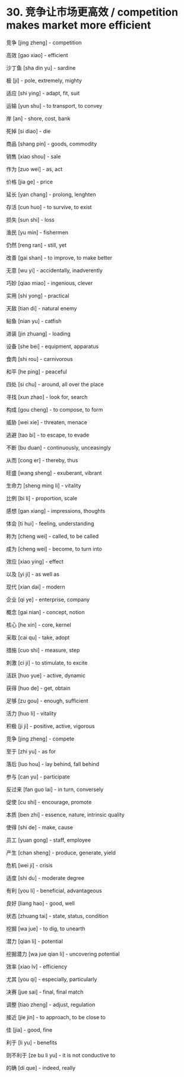 # 30. 竞争让市场更高效 / competition makes market more efficient

竞争 [jing zheng] - competition

高效 [gao xiao] - efficient

沙丁鱼 [sha din yu] - sardine

极 [ji] - pole, extremely, mighty

适应 [shi ying] - adapt, fit, suit

运输 [yun shu] - to transport, to convey

岸 [an] - shore, cost, bank

死掉 [si diao] - die

商品 [shang pin] - goods, commodity

销售 [xiao shou] - sale

作为 [zuo wei] - as, act

价格 [jia ge] - price

延长 [yan chang] - prolong, lenghten

存活 [cun huo] - to survive, to exist

损失 [sun shi] - loss

渔民 [yu min] - fishermen

仍然 [reng ran] - still, yet

改善 [gai shan] - to improve, to make better

无意 [wu yi] - accidentally, inadverently

巧妙 [qiao miao] - ingenious, clever

实用 [shi yong] - practical

天敌 [tian di] - natural enemy

鲇鱼 [nian yu] - catfish

进装 [jin zhuang] - loading

设备 [she bei] - equipment, apparatus

食肉 [shi rou] - carnivorous

和平 [he ping] - peaceful

四处 [si chu] - around, all over the place

寻找 [xun zhao] - look for, search

构成 [gou cheng] - to compose, to form

威胁 [wei xie] - threaten, menace

逃避 [tao bi] - to escape, to evade

不断 [bu duan] - continuously, unceasingly

从而 [cong er] - thereby, thus

旺盛 [wang sheng] - exuberant, vibrant

生命力 [sheng ming li] - vitality

比例 [bi li] - proportion, scale

感想 [gan xiang] - impressions, thoughts

体会 [ti hui] - feeling, understanding

称为 [cheng wei] - called, to be called

成为 [cheng wei] - become, to turn into

效应 [xiao ying] - effect

以及 [yi ji] - as well as

现代 [xian dai] - modern

企业 [qi ye] - enterprise, company

概念 [gai nian] - concept, notion

核心 [he xin] - core, kernel

采取 [cai qu] - take, adopt

措施 [cuo shi] - measure, step

刺激 [ci ji] - to stimulate, to excite

活跃 [huo yue] - active, dynamic

获得 [huo de] - get, obtain

足够 [zu gou] - enough, sufficient

活力 [huo li] - vitality

积极 [ji ji] - positive, active, vigorous

竞争 [jing zheng] - compete

至于 [zhi yu] - as for

落后 [luo hou] - lay behind, fall behind

参与 [can yu] - participate

反过来 [fan guo lai] - in turn, conversely

促使 [cu shi] - encourage, promote

本质 [ben zhi] - essence, nature, intrinsic quality

使得 [shi de] - make, cause

员工 [yuan gong] - staff, employee

产生 [chan sheng] - produce, generate, yield

危机 [wei ji] - crisis

适度 [shi du] - moderate degree

有利 [you li] - beneficial, advantageous

良好 [liang hao] - good, well

状态 [zhuang tai] - state, status, condition

挖掘 [wa jue] - to dig, to unearth

潜力 [qian li] - potential

挖掘潜力 [wa jue qian li] - uncovering potential

效率 [xiao lv] - efficiency

尤其 [you qi] - especially, particularly

决赛 [jue sai] - final, final match

调整 [tiao zheng] - adjust, regulation

接近 [jie jin] - to approach, to be close to

佳 [jia] - good, fine

利于 [li yu] - benefits

则不利于 [ze bu li yu] - it is not conductive to

的确 [di que] - indeed, really